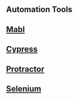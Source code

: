## Automation Tools

## [Mabl](./mabl.md)

## [Cypress](./cypress.md)

## [Protractor](./protractor.md)

## [Selenium](./selenium.md)
